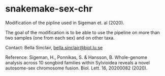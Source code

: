 # snakemake-sex-chr

Modification of the pipline used in Sigeman et. al (2020). 

The goal of the modification is to be able to use the pipeline on more than two samples (one from each sex) and on other taxa.

Contact: Bella Sinclair, bella.sinclair@biol.lu.se

Reference:
Sigeman, H., Ponnikas, S. & Hansson, B. Whole-genome analysis across 10 songbird families within Sylvioidea reveals a novel autosome-sex chromosome fusion. Biol. Lett. 16, 20200082 (2020).



